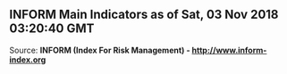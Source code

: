 ## INFORM Main Indicators as of Sat, 03 Nov 2018 03:20:40 GMT

Source: **INFORM (Index For Risk Management) - http://www.inform-index.org**